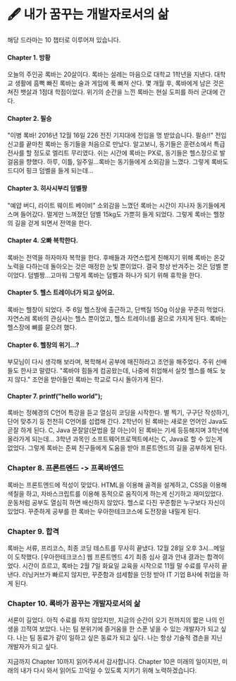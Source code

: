 # 🖋 내가 꿈꾸는 개발자로서의 삶

해당 드라마는 10 챕터로 이루어져 있습니다.

#### Chapter 1. 방황

오늘의 주인공 록바는 20살이다. 록바는 설레는 마음으로 대학교 1학년을 지낸다.
대학교 생활에 흠뻑 빠진 록바는 술과 게임에 푹 빠져 산다.
몇 개월 후, 록바에게 남은 것은 쳐진 뱃살과 1점대 학점이었다.
위기의 순간을 느낀 록바는 현실 도피를 하러 군대에 간다.

#### Chapter 2. 필승

"이병 록바! 2016년 12월 16일 226 전진 기지대에 전입을 명 받았습니다. 필승!!"
전입 신고를 끝마친 록바는 동기들을 처음으로 만났다.
알고보니, 동기들은 훈련소에서 특급 전사를 할 정도로 엘리트 무리였다.
쉬는 시간에 록바는 PX로, 동기들은 헬스장으로 발걸음을 향했다.
하루, 이틀, 일주일...록바는 동기들에게 소외감을 느꼈다.
그렇게 록바도 드디어 핑크 덤벨을 들게 되는데...

#### Chapter 3. 히사시부리 덤벨짱

"예얍 버디, 라이트 웨이트 베이비"
소외감을 느꼈던 록바는 시간이 지나자 동기들에게 스며 들어갔다.
멀게만 느껴졌던 덤벨 15kg도 가뿐히 들게 되었다.
그렇게 록바는 헬창의 길을 걷게 되면서 전역을 한다.

#### Chapter 4. 오빠 복학한다.

록바는 전역을 하자마자 복학을 한다.
후배들과 자연스럽게 친해지기 위해 록바는 온갖 노력을 다하는데 돌아오는 것은 매정한 눈빛 뿐이었다.
결국 항상 반겨주는 것은 덤벨 뿐이었다. 덤벨짱...고마워
그렇게 록바는 덤벨과 하나가 되기 위해 휴학을 한다.

#### Chapter 5. 헬스 트레이너가 되고 싶어요.

록바는 헬창이 되었다.
주 6일 헬스장에 출근하고, 단백질 150g 이상을 꾸준히 먹었다.
자연스레 록바의 관심사는 헬스 뿐이었고, 헬스 트레이너를 꿈으로 가지게 된다.
록바는 헬스장에 뼈를 묻으려 했다.

#### Chapter 6. 헬창의 위기...?

부모님이 다시 생각해 보라며, 복학해서 공부에 매진하라고 조언을 해주었다.
주위 선배들도 한사코 말렸다.
"록바야 힘들게 컴공왔는데, 나중에 취업해서 실컷 헬스를 해도 늦지 않다."
조언을 받아들인 록바는 학교로 다시 돌아가게 된다.

#### Chapter 7. printf("hello world");

록바는 정혜경의 C언어 특강을 듣고 열심히 코딩을 시작한다.
별 찍기, 구구단 작성하기, 단어 맞추기 등 천천히 C언어를 섭렵해 간다.
2학년이 된 록바는 새로운 언어인 Java도 곧잘 하게 된다.
C, Java 문잘알(문법을 잘 아는)이 된 록바는 기세 등등해지며 3학년에 올라가게 되는데...
3학년 과목인 소프트웨어프로젝트에서는 C, Java로 할 수 있는게 없었다.
그렇게 록바는 준찌 친구들에게 도움을 받아 프론트엔드의 길을 공부하게 된다.

### Chapter 8. ~~프론트엔드~~ -> 프록바엔드

록바는 프론트엔드에 적성이 맞았다.
HTML을 이용해 골격을 설계하고,
CSS을 이용해 색칠을 하고,
자바스크립트를 이용해 동적으로 움직이게 하는게 신기하고 재미있었다.
운동처럼 공부도 열심히 하면 배신하지 않았다.
헬스로 다진 꾸준함은 누구보다 자신이 있었다.
꾸준하게 공부를 한 록바는 우아한테크코스에 도전장을 내밀게 된다.

### Chapter 9. 합격

록바는 서류, 프리코스, 최종 코딩 테스트를 무사히 끝냈다.
12월 28일 오후 3시...메일이 도착했다.
[우아한테크코스] 웹 프론트엔드 4기 최종 심사 결과 안내
결과는 합격이었다.
시간이 흐르고,
록바는 2월 7일 화요일 교육을 시작으로 11월 말 수료를 무사히 끝낸다.
러닝커브가 빠르지 않지만, 꾸준함과 섬세함을 인정 받아 IT 기업 B사에 취업을 하게 된다.

### Chapter 10. 록바가 꿈꾸는 개발자로서의 삶

서론이 길었다.
아직 수료를 하지 않았지만, 지금의 순간이 오기 전까지의 짧은 나의 인생을 끄적여 보았다.
나는 팀 분위기에 즐거움을 한 스푼 넣을 수 있는 개발자가 되고 싶다.
나는 팀 동료가 같이 일하고 싶은 동료가 되고 싶다.
나는 항상 기술적 겸손을 지닌 개발자가 되고 싶다.

지금까지 Chapter 10까지 읽어주셔서 감사합니다.
Chapter 10은 미래의 일이지만, 미래의 내가 다시 와서 읽어도 끄덕일 수 있도록 지키기 위해 노력하겠습니다.
